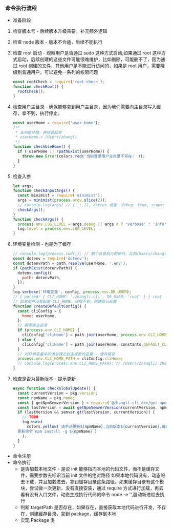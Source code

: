 ### 命令执行流程

- 准备阶段

1. 检查版本号 - 后续版本升级需要，补充额外逻辑
2. 检查 node 版本 - 版本不合适，后续不能执行
3. 检查 root 启动 - 观察用户是否通过 sudo 这种方式启动,如果通过 root 这种方式启动，后续创建的这些文件可能很难维护，比如删除，可能删不了，因为通过 root 创建的文件，其他用户是不能进行访问的，如果是 root 用户，需要降级到普通用户。可以避免一系列的权限问题

   ```js
   const rootCheck = require('root-check');
   function checkRoot() {
     rootCheck();
   }
   ```

4. 检查用户主目录 - 确保能够拿到用户主目录，因为我们需要向主目录写入缓存，拿不到，执行停止。

   ```js
   const userHome = require('user-home');
   /**
    * 去判断环境，再拼装起来
    * userHome-> /Users/zhangli
    */
   function checkUseHome() {
     if (!userHome || !pathExist(userHome)) {
       throw new Error(colors.red('当前登录用户主目录不存在！'));
     }
   }
   ```

5. 检查入参

   ```js
   let args;
   function checkInputArgs() {
     const minimist = require('minimist');
     args = minimist(process.argv.slice(2));
     // console.log(args) // { _: [], d:true 或者  debug: true, scope: true }
     checkArgs();
   }
   function checkArgs() {
     process.env.LOG_LEVEL = args.debug || args.d ? 'verbose' : 'info';
     log.level = process.env.LOG_LEVEL;
   }
   ```

6. 环境变量检测 - 也是为了缓存

   ```js
   // console.log(process.cwd()); // 那个目录执行的命令，比如/Users/zhangli下，输出/Users/zhangli
   const dotenv = require('dotenv');
   const dotenvPath = path.resolve(userHome, '.env');
   if (pathExist(dotenvPath)) {
     dotenv.config({
       path: dotenvPath,
     });
   }
   log.verbose('环境变量', config, process.env.DB_USER);
   // { parsed: { CLI_HOME: '.zhangli-cli', DB_USER: 'root' } } root
   // 如果用户没有配置 CLI_HOME，读取不到，创建默认配置
   function createDefaultConfig() {
     const cliConfig = {
       home: userHome,
     };
     // 脚手架主目录
     if (process.env.CLI_HOME) {
       cliConfig['cliHome'] = path.join(userHome, process.env.CLI_HOME);
     } else {
       cliConfig['cliHome'] = path.join(userHome, constants.DEFAULT_CLI_HOME);
     }
     // 对环境变量中的值处理之后生成新的变量 - 缓存路径
     process.env.CLI_HOME_PATH = cliConfig.cliHome;
     // console.log(process.env.CLI_HOME_PATH); // /Users/zhangli/.zhangli-cli-dev
   }
   ```

7. 检查是否为最新版本 - 提示更新

   ```js
   async function checkGlobalUpdate() {
     const currentVersion = pkg.version;
     const npmName = pkg.name;
     const { getNpmSemverVersion } = require('@zhangli-cli-dev/get-npm-infos');
     const lastVersion = await getNpmSemverVersion(currentVersion, npmName);
     if (lastVersion && semver.gt(lastVersion, currentVersion)) {
       // TODO
       log.warn(
         colors.yellow(`请手动更新${npmName},当前版本${currentVersion},最新版本${lastVersion}
     更新命令 npm install -g ${npmName}`)
       );
     }
   }
   ```

- 命令注册
- 命令执行
  - 是否加载本地文件 - 是说 init 能够指向本地的代码文件，而不是缓存文件，需要参数去标识当前 init 文件的绝对路径
    如果本地代码没有，动态的去下载，并且加载进去，拿到缓存目录这条路径。如果缓存目录有这个模块，尝试做一次更新，没有直接安装，通过 require 方式进行加载，再去看有没有入口文件，动态生成执行代码的命令 node -e '',启动新进程去执行
  - 判断 targetPath 是否存在，如果存在，直接获取本地代码进行开发，不存在，创建缓存目录，拿到 package，缓存到本地
  - 实现 Package 类
